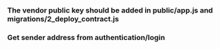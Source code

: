 ### The vendor public key should be added in public/app.js and migrations/2_deploy_contract.js

### Get sender address from authentication/login
